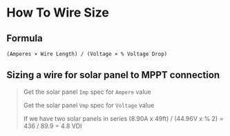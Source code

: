 # How To Wire Size

## Formula

`(Amperes × Wire Length) / (Voltage × % Voltage Drop)`

## Sizing a wire for solar panel to MPPT connection

> Get the solar panel `Imp` spec for `Ampere` value
>
> Get the solar panel `Vmp` spec for `Voltage` value
>
> If we have two solar panels in series
> (8.90A x 49ft) / (44.96V x % 2) = 436 / 89.9 = 4.8 VDI
